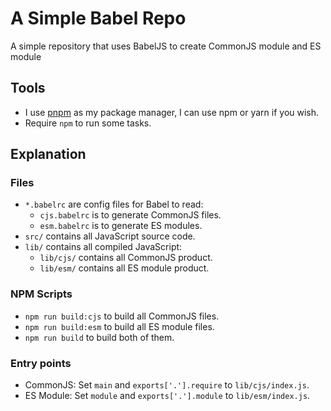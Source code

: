 # A Simple Babel Repo

A simple repository that uses BabelJS to create CommonJS module and ES module

## Tools

* I use [pnpm](https://pnpm.js.org) as my package manager, I can use npm or yarn if you wish.
* Require `npm` to run some tasks.

## Explanation

### Files

* `*.babelrc` are config files for Babel to read:
  * `cjs.babelrc` is to generate CommonJS files.
  * `esm.babelrc` is to generate ES modules.
* `src/` contains all JavaScript source code.
* `lib/` contains all compiled JavaScript:
  * `lib/cjs/` contains all CommonJS product.
  * `lib/esm/` contains all ES module product.

### NPM Scripts

* `npm run build:cjs` to build all CommonJS files.
* `npm run build:esm` to build all ES module files.
* `npm run build` to build both of them.

### Entry points

* CommonJS: Set `main` and `exports['.'].require` to `lib/cjs/index.js`.
* ES Module: Set `module` and `exports['.'].module` to `lib/esm/index.js`.
